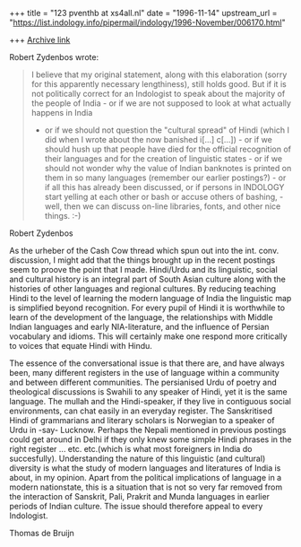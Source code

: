 +++
title = "123 pventhb at xs4all.nl"
date = "1996-11-14"
upstream_url = "https://list.indology.info/pipermail/indology/1996-November/006170.html"

+++
[Archive link](https://list.indology.info/pipermail/indology/1996-November/006170.html)

Robert Zydenbos wrote:

>I believe that my original statement, along with this elaboration (sorry for
>this apparently necessary lengthiness), still holds good. But if it is not
>politically correct for an Indologist to speak about the majority of the people
>of India - or if we are not supposed to look at what actually happens in India
>- or if we should not question the "cultural spread" of Hindi (which I did when
>I wrote about the now banished i[...] c[...]) - or if we should hush up that
>people have died for the official recognition of their languages and for the
>creation of linguistic states - or if we should not wonder why the value of
>Indian banknotes is printed on them in so many languages (remember our earlier
>postings?) - or if all this has already been discussed, or if persons in
>INDOLOGY start yelling at each other or bash or accuse others of bashing, -
>well, then we can discuss on-line libraries, fonts, and other nice things. :-)
>
 Robert Zydenbos

As the urheber of the Cash Cow thread which spun out into the int. conv.
discussion, I might add that the things brought up in the recent postings
seem to proove the point that I made. Hindi/Urdu and its linguistic, social
and cultural history is an integral part of South Asian culture along with
the histories of other languages and regional cultures. By reducing teaching
Hindi to the level of learning the modern language of India the linguistic
map is simplified beyond recognition. For every pupil of Hindi it is
worthwhile to learn of the development of the language, the relationships
with Middle Indian languages and early NIA-literature, and the influence of
Persian vocabulary and idioms. This will certainly make one respond more
critically to voices that  equate Hindi with Hindu.

The essence of the conversational issue is that there are, and have always
been, many different registers in the use of language within a community and
between different communities. The persianised Urdu of poetry and
theological discussions is Swahili to any speaker of Hindi, yet it is the
same language. The mullah and the Hindi-speaker, if they live in contiguous
social environments, can chat easily in an everyday register. The
Sanskritised Hindi of grammarians and literary scholars is Norwegian to a
speaker of Urdu in -say- Lucknow. Perhaps the Nepali mentioned in previous
postings could get around in Delhi if they only knew some simple Hindi
phrases in the right register ... etc. etc.(which is what most foreigners in
India do succesfully).
Understanding the nature of this linguistic (and cultural) diversity is what
the study of modern languages and literatures of India is about, in my
opinion. Apart from the political implications of language in a modern
nationstate, this is a situation that is not so very far removed from the
interaction of Sanskrit, Pali, Prakrit and Munda languages in earlier
periods of Indian culture. The issue should therefore appeal to every
Indologist.

Thomas de Bruijn





